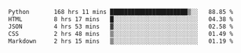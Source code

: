 <!--START_SECTION:waka-->

```txt
Python       168 hrs 11 mins ██████████████████████▒░░   88.85 %
HTML         8 hrs 17 mins   █░░░░░░░░░░░░░░░░░░░░░░░░   04.38 %
JSON         4 hrs 53 mins   ▓░░░░░░░░░░░░░░░░░░░░░░░░   02.58 %
CSS          2 hrs 48 mins   ▒░░░░░░░░░░░░░░░░░░░░░░░░   01.49 %
Markdown     2 hrs 15 mins   ▒░░░░░░░░░░░░░░░░░░░░░░░░   01.19 %
```

<!--END_SECTION:waka-->
